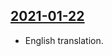 ## [2021-01-22](https://github.com/faktaoklimatu/graphics/blob/95cce13a77e85ce8a230206f8beeb5838c67fd9c/data-visualization/emissions/world/emission-pathways-paris/en-emission-pathways-paris.ai)

- English translation.

